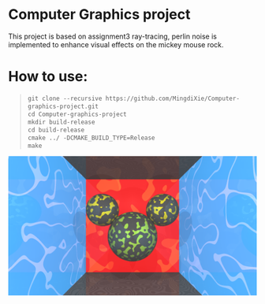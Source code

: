 # Computer Graphics project
This project is based on assignment3 ray-tracing, perlin noise is implemented to enhance visual effects on the mickey mouse rock.
# How to use:
> ```
> git clone --recursive https://github.com/MingdiXie/Computer-graphics-project.git
> cd Computer-graphics-project
> mkdir build-release
> cd build-release
> cmake ../ -DCMAKE_BUILD_TYPE=Release
> make
> ```
![project img](project.png)
